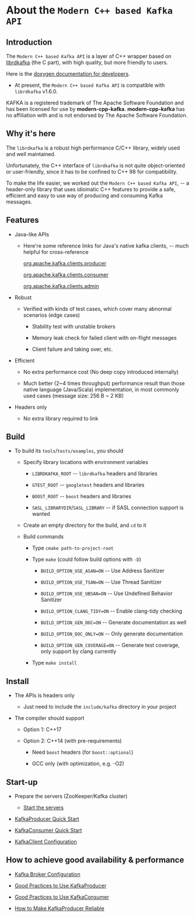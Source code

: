 # About the `Modern C++ based Kafka API`

## Introduction

The `Modern C++ based Kafka API` is a layer of C++ wrapper based on [librdkafka](https://github.com/edenhill/librdkafka) (the C part), with high quality, but more friendly to users.

Here is the [doxygen documentation for developers](doxygen/annotated.html).

- At present, the `Modern C++ based Kafka API` is compatible with `librdkafka` v1.6.0.

KAFKA is a registered trademark of The Apache Software Foundation and
has been licensed for use by **modern-cpp-kafka**. **modern-cpp-kafka** has no
affiliation with and is not endorsed by The Apache Software Foundation.

## Why it's here

The `librdkafka` is a robust high performance C/C++ library, widely used and well maintained.

Unfortunately, the C++ interface of `librdkafka` is not quite object-oriented or user-friendly, since it has to be confined to C++ 98 for compatibility.

To make the life easier, we worked out the `Modern C++ based Kafka API`, -- a header-only library that uses idiomatic C++ features to provide a safe, efficient and easy to use way of producing and consuming Kafka messages.

## Features

* Java-like APIs

    * Here're some reference links for Java's native kafka clients, -- much helpful for cross-reference

        [org.apache.kafka.clients.producer](https://kafka.apache.org/22/javadoc/org/apache/kafka/clients/producer/package-summary.html)

        [org.apache.kafka.clients.consumer](https://kafka.apache.org/22/javadoc/org/apache/kafka/clients/consumer/package-summary.html)

        [org.apache.kafka.clients.admin](https://kafka.apache.org/22/javadoc/org/apache/kafka/clients/admin/package-summary.html)

* Robust

    * Verified with kinds of test cases, which cover many abnormal scenarios (edge cases)

        * Stability test with unstable brokers

        * Memory leak check for failed client with on-flight messages

        * Client failure and taking over, etc.

* Efficient

    * No extra performance cost (No deep copy introduced internally)

    * Much better (2~4 times throughput) performance result than those native language (Java/Scala) implementation, in most commonly used cases (message size: 256 B ~ 2 KB)

* Headers only

    * No extra library required to link

## Build

* To build its `tools`/`tests/examples`, you should

    * Specify library locations with environment variables

        * `LIBRDKAFKA_ROOT`                 -- `librdkafka` headers and libraries

        * `GTEST_ROOT`                      -- `googletest` headers and libraries

        * `BOOST_ROOT`                      -- `boost` headers and libraries

        * `SASL_LIBRARYDIR`/`SASL_LIBRARY`  -- if SASL connection support is wanted

    * Create an empty directory for the build, and `cd` to it

    * Build commands

        * Type `cmake path-to-project-root`

        * Type `make` (could follow build options with `-D`)

            * `BUILD_OPTION_USE_ASAN=ON`      -- Use Address Sanitizer

            * `BUILD_OPTION_USE_TSAN=ON`      -- Use Thread Sanitizer

            * `BUILD_OPTION_USE_UBSAN=ON`     -- Use Undefined Behavior Sanitizer

            * `BUILD_OPTION_CLANG_TIDY=ON`    -- Enable clang-tidy checking

            * `BUILD_OPTION_GEN_DOC=ON`       -- Generate documentation as well

            * `BUILD_OPTION_DOC_ONLY=ON`       -- Only generate documentation

            * `BUILD_OPTION_GEN_COVERAGE=ON`  -- Generate test coverage, only support by clang currently

        * Type `make install`

## Install

* The APIs is headers only

    * Just need to include the `include/kafka` directory in your project

* The compiler should support

    * Option 1: C++17

    * Option 2: C++14 (with pre-requirements)

        * Need `boost` headers (for `boost::optional`)

        * GCC only (with optimization, e.g. -O2)

## Start-up

* Prepare the servers (ZooKeeper/Kafka cluster)

    * [Start the servers](https://kafka.apache.org/documentation/#quickstart_startserver)

* [KafkaProducer Quick Start](doc/KafkaProducerQuickStart.md)

* [KafkaConsumer Quick Start](doc/KafkaConsumerQuickStart.md)

* [KafkaClient Configuration](doc/KafkaClientConfiguration.md)

## How to achieve good availability & performance

* [Kafka Broker Configuration](doc/KafkaBrokerConfiguration.md)

* [Good Practices to Use KafkaProducer](doc/GoodPracticesToUseKafkaProducer.md)

* [Good Practices to Use KafkaConsumer](doc/GoodPracticesToUseKafkaConsumer.md)

* [How to Make KafkaProducer Reliable](doc/HowToMakeKafkaProducerReliable.md)

